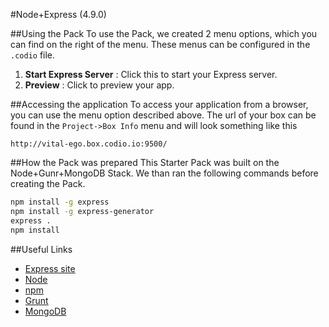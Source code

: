 #Node+Express (4.9.0)

##Using the Pack
To use the Pack, we created 2 menu options, which you can find on the right of the menu. These menus can be configured in the `.codio` file.

1. **Start Express Server** : Click this to start your Express server.
1. **Preview** : Click to preview your app.

##Accessing the application
To access your application from a browser, you can use the menu option described above. The url of your box can be found in the `Project->Box Info` menu and will look something like this

```
http://vital-ego.box.codio.io:9500/
```

##How the Pack was prepared
This Starter Pack was built on the Node+Gunr+MongoDB Stack. We than ran the following commands before creating the Pack.

```bash
npm install -g express
npm install -g express-generator
express .
npm install
```

##Useful Links

- [Express site](http://expressjs.com/)
- [Node](http://nodejs.org/)
- [npm](https://www.npmjs.org/)
- [Grunt](http://gruntjs.com/)
- [MongoDB](https://www.mongodb.org)

